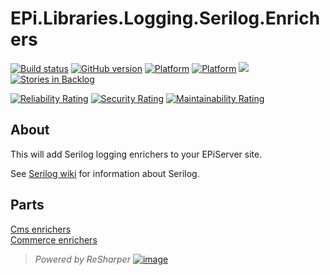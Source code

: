 # EPi.Libraries.Logging.Serilog.Enrichers

[![Build status](https://ci.appveyor.com/api/projects/status/dc0ds3aafwfui3a3/branch/master?svg=true)](https://ci.appveyor.com/project/jstemerdink/epi-libraries-logging-serilog/branch/master)
[![GitHub version](https://badge.fury.io/gh/jstemerdink%2FEPi.Libraries.Logging.Serilog.Enrichers.svg)](http://badge.fury.io/gh/jstemerdink%2FEPi.Libraries.Logging.Serilog.Enrichers)
[![Platform](https://img.shields.io/badge/platform-.NET%204.6.1-blue.svg?style=flat)](https://msdn.microsoft.com/en-us/library/w0x726c2%28v=vs.110%29.aspx)
[![Platform](https://img.shields.io/badge/EPiServer.Commerce-%2012.0.0-orange.svg?style=flat)](http://world.episerver.com/cms/)
![](https://img.shields.io/github/license/jstemerdink/EPi.Libraries.Logging.Serilog.Enrichers.svg)
[![Stories in Backlog](https://badge.waffle.io/jstemerdink/EPi.Libraries.Logging.Serilog.Enrichers.svg?label=enhancement&title=Backlog)](https://waffle.io/jstemerdink/EPi.Libraries.Logging.Serilog.Enrichers)

[![Reliability Rating](https://sonarcloud.io/api/project_badges/measure?project=jstemerdink%3AEPi.Libraries.Logging.Serilog.Enrichers&metric=reliability_rating)](https://sonarcloud.io/component_measures?id=jstemerdink%3AEPi.Libraries.Logging.Serilog.Enrichers&metric=reliability_rating)
[![Security Rating](https://sonarcloud.io/api/project_badges/measure?project=jstemerdink%3AEPi.Libraries.Logging.Serilog.Enrichers&metric=security_rating)](https://sonarcloud.io/component_measures?id=jstemerdink%3AEPi.Libraries.Logging.Serilog.Enrichers&metric=security_rating)
[![Maintainability Rating](https://sonarcloud.io/api/project_badges/measure?project=jstemerdink%3AEPi.Libraries.Logging.Serilog.Enrichers&metric=sqale_rating)](https://sonarcloud.io/component_measures?id=jstemerdink%3AEPi.Libraries.Logging.Serilog.Enrichers&metric=sqale_rating)


## About
This will add Serilog logging enrichers to your EPiServer site.

See [Serilog wiki](https://github.com/serilog/serilog/wiki/) for information about Serilog.

## Parts
[Cms enrichers](EPi.Libraries.Logging.Serilog.Enrichers.Cms/README.md)  
[Commerce enrichers](EPi.Libraries.Logging.Serilog.Enrichers.Commerce/README.md)  


> *Powered by ReSharper*
> [![image](https://i0.wp.com/jstemerdink.files.wordpress.com/2017/08/logo_resharper.png)](http://jetbrains.com)